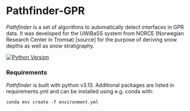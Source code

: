 # Pathfinder-GPR

*Pathfinder* is a set of algorithms to automatically detect interfaces in GPR data. It was developed for the UWiBaSS system from NORCE (Norwegian Research Center in Tromsø) [source] for the purpose of deriving snow depths as well as snow stratigraphy. 

[![Python Version](https://img.shields.io/badge/python-3.13-blue)](https://www.python.org/downloads/)


### Requirements

*Pathfinder* is built with python v3.13. Additional packages are listed in requirements.yml and can be installed using e.g. conda with:

```
conda env create -f environment.yml
```

